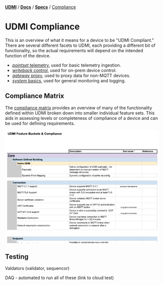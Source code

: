 [**UDMI**](../../) / [**Docs**](../) / [**Specs**](./)
/ [Compliance](#)

# UDMI Compliance

This is an overview of what it means for a device to be "UDMI Compliant."
There are several different facets to UDMI, each providing a different
bit of functionality, so the actual requirements will depend on the
intended function of the device.

* [_pointset_ telemetry](../messages/pointset.md), used for basic telemetry ingestion.
* [_writeback_ control](./sequences/writeback.md), used for on-prem device control.
* [_gateway_ proxy](gateway.md), used to proxy data for non-MQTT devices.
* [_system_ basics](../messages/system.md), used for general monitoring and logging.

## Compliance Matrix

The [compliance matrix](compliance_matrix.pdf) provides an overview of many of the functionality defined within UDMI broken
down into smaller individual feature sets. This aids in assessing levels or completeness of
compliance of a device and can be used for defining requirements.

[![Compliance Matrix](images/thumbnail_compliance_matrix.png)](compliance_matrix.pdf)

## Testing

Valdators (validator, sequencor)

DAQ - automated to run all of these (link to cloud test)